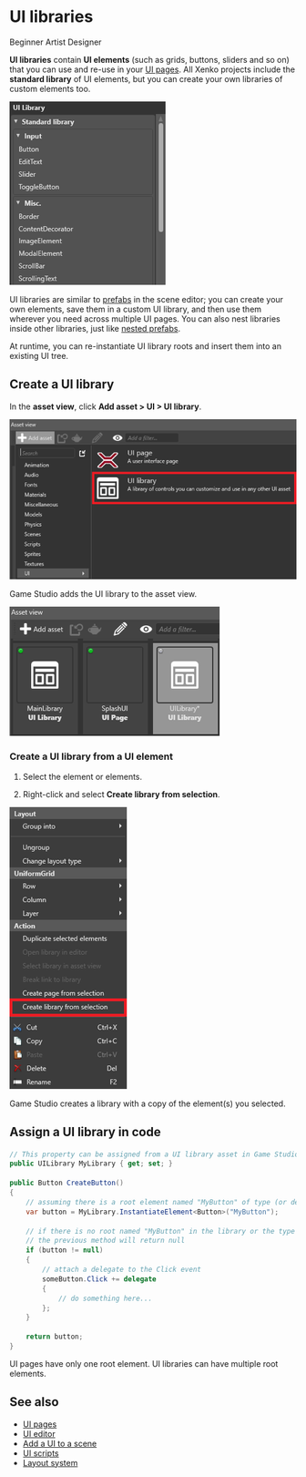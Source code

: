# UI libraries

<span class="label label-doc-level">Beginner</span>
<span class="label label-doc-audience">Artist</span>
<span class="label label-doc-audience">Designer</span>

**UI libraries** contain **UI elements** (such as grids, buttons, sliders and so on) that you can use and re-use in your [UI pages](UI-pages.md). All Xenko projects include the **standard library** of UI elements, but you can create your own libraries of custom elements too.

![UI library](media/UI-library.png)

UI libraries are similar to [prefabs](../game-studio/prefabs.md) in the scene editor; you can create your own elements, save them in a custom UI library, and then use them wherever you need across multiple UI pages. You can also nest libraries inside other libraries, just like [nested prefabs](../game-studio/nested-prefabs.md).

At runtime, you can re-instantiate UI library roots and insert them into an existing UI tree.

## Create a UI library

In the **asset view**, click **Add asset > UI > UI library**.

![Add UI library](media/add-ui-library.png)

Game Studio adds the UI library to the asset view.

![Added UI library](media/added-ui-library.png)

### Create a UI library from a UI element

1. Select the element or elements.

2. Right-click and select **Create library from selection**.

![Added UI library](media/create-library-from-selection.png)

Game Studio creates a library with a copy of the element(s) you selected.

## Assign a UI library in code

```cs
// This property can be assigned from a UI library asset in Game Studio
public UILibrary MyLibrary { get; set; }

public Button CreateButton()
{
    // assuming there is a root element named "MyButton" of type (or derived from) Button
    var button = MyLibrary.InstantiateElement<Button>("MyButton");

    // if there is no root named "MyButton" in the library or the type does not match,
    // the previous method will return null
    if (button != null)
    {        
        // attach a delegate to the Click event
        someButton.Click += delegate
        {
            // do something here...
        };
    }

    return button;
}
```

UI pages have only one root element. UI libraries can have multiple root elements.

## See also

* [UI pages](ui-pages.md)
* [UI editor](ui-editor.md)
* [Add a UI to a scene](add-a-ui-to-a-scene.md)
* [UI scripts](ui-scripts.md)
* [Layout system](layout-system.md)